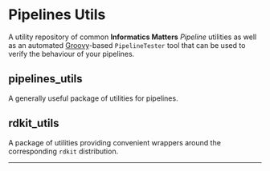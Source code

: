 # Pipelines Utils
A utility repository of common **Informatics Matters** _Pipeline_ utilities
as well as an automated [Groovy]-based `PipelineTester` tool that can be used
to verify the behaviour of your pipelines.

## pipelines_utils
A generally useful package of utilities for pipelines.

## rdkit_utils
A package of utilities providing convenient wrappers around the
corresponding `rdkit` distribution.

---

[Groovy]: http://groovy-lang.org
